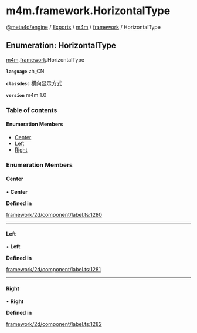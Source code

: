 # m4m.framework.HorizontalType

[@meta4d/engine](../) / [Exports](../modules/) / [m4m](../modules/m4m.md) / [framework](../modules/m4m.framework.md) / HorizontalType

## Enumeration: HorizontalType

[m4m](../modules/m4m.md).[framework](../modules/m4m.framework.md).HorizontalType

**`language`** zh\_CN

**`classdesc`** 横向显示方式

**`version`** m4m 1.0

### Table of contents

#### Enumeration Members

* [Center](m4m.framework.HorizontalType.md#center)
* [Left](m4m.framework.HorizontalType.md#left)
* [Right](m4m.framework.HorizontalType.md#right)

### Enumeration Members

#### Center

• **Center**

**Defined in**

[framework/2d/component/label.ts:1280](https://github.com/meta4d-me/meta4d-engine/blob/cf6bfe6/src/framework/2d/component/label.ts#L1280)

***

#### Left

• **Left**

**Defined in**

[framework/2d/component/label.ts:1281](https://github.com/meta4d-me/meta4d-engine/blob/cf6bfe6/src/framework/2d/component/label.ts#L1281)

***

#### Right

• **Right**

**Defined in**

[framework/2d/component/label.ts:1282](https://github.com/meta4d-me/meta4d-engine/blob/cf6bfe6/src/framework/2d/component/label.ts#L1282)
